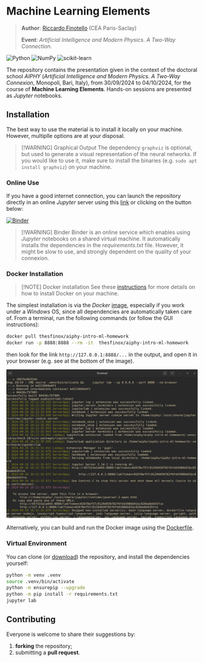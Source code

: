 # Machine Learning Elements

> **Author**: [Riccardo Finotello](riccardo.finotello@cea.fr) (CEA Paris-Saclay)
>
> **Event**: _Artificial Intelligence and Modern Physics. A Two-Way Connection._

![Python](https://img.shields.io/badge/python-3670A0?style=for-the-badge&logo=python&logoColor=ffdd54)
![NumPy](https://img.shields.io/badge/numpy-%23013243.svg?style=for-the-badge&logo=numpy&logoColor=white)
![scikit-learn](https://img.shields.io/badge/scikit--learn-%23F7931E.svg?style=for-the-badge&logo=scikit-learn&logoColor=white)

The repository contains the presentation given in the context of the doctoral school _AIPHY_ (_Artificial Intelligence and Modern Physics. A Two-Way Connexion_, Monopoli, Bari, Italy), from 30/09/2024 to 04/10/2024, for the course of **Machine Learning Elements**.
Hands-on sessions are presented as _Jupyter_ notebooks.

## Installation

The best way to use the material is to install it locally on your machine.
However, multiplle options are at your disposal.

> [!WARNING] Graphical Output
> The dependency `graphviz` is optional, but used to generate a visual representation of the neural networks. If you would like to use it, make sure to install the binaries (e.g. `sudo apt install graphviz`) on your machine.

### Online Use

If you have a good internet connection, you can launch the repository directly in an online _Jupyter_ server using this [link](https://mybinder.org/v2/gh/thesfinox/aiphy-intro-ml-homework/HEAD) or clicking on the button below:

[![Binder](https://mybinder.org/badge_logo.svg)](https://mybinder.org/v2/gh/thesfinox/aiphy-intro-ml-homework/HEAD)

> [!WARNING] Binder
> Binder is an online service which enables using _Jupyter_ notebooks on a shared virtual machine. It automatically installs the dependencies in the _requirements.txt_ file. However, it might be slow to use, and strongly dependent on the quality of your connexion.

### Docker Installation

> [!NOTE] Docker installation
> See these [instructions](https://docs.docker.com/get-started/get-docker/) for more details on how to install Docker on your machine.

The simplest installation is via the _Docker_ [image](https://hub.docker.com/repository/docker/thesfinox/aiphy-intro-ml-homework), especially if you work under a _Windows_ OS, since all dependencies are automatically taken care of.
From a terminal, run the following commands (or follow the GUI instructions):

```bash
docker pull thesfinox/aiphy-intro-ml-homework
docker run -p 8888:8888 --rm -it  thesfinox/aiphy-intro-ml-homework
```
then look for the link `http://127.0.0.1:8888/...` in the output, and open it in your browser (e.g. see at the bottom of the image).

![Docker](img/docker.png)

Alternatively, you can build and run the Docker image using the [Dockerfile](./Dockerfile).

### Virtual Environment

You can clone (or [download](https://github.com/thesfinox/aiphy-intro-ml-homework/releases)) the repository, and install the dependencies yourself:

```bash
python -m venv .venv
source .venv/bin/activate
python -m ensurepip --upgrade
python -m pip install -r requirements.txt
jupyter lab
```

## Contributing

Everyone is welcome to share their suggestions by:

1. **forking** the repository;
2. submitting a **pull request**.
